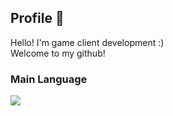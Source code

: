 ## Profile 💬

Hello! I'm game client development :) <br>
Welcome to my github!

### Main Language

<img src="https://img.shields.io/badge/C-#A8B9CC?style=for-the-badge&logo=C&logoColor=white">


<!--
**gus6615/gus6615** is a ✨ _special_ ✨ repository because its `README.md` (this file) appears on your GitHub profile.

Here are some ideas to get you started:

- 🔭 I’m currently working on ...
- 🌱 I’m currently learning ...
- 👯 I’m looking to collaborate on ...
- 🤔 I’m looking for help with ...
- 💬 Ask me about ...
- 📫 How to reach me: ...
- 😄 Pronouns: ...
- ⚡ Fun fact: ...
-->
